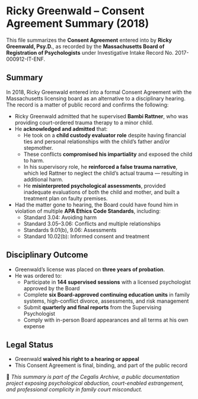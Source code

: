 # Ricky Greenwald – Consent Agreement Summary (2018)

This file summarizes the **Consent Agreement** entered into by **Ricky Greenwald, Psy.D.**, as recorded by the **Massachusetts Board of Registration of Psychologists** under Investigative Intake Record No. 2017-000912-IT-ENF.

## Summary

In 2018, Ricky Greenwald entered into a formal Consent Agreement with the Massachusetts licensing board as an alternative to a disciplinary hearing. The record is a matter of public record and confirms the following:

- Ricky Greenwald admitted that he supervised **Bambi Rattner**, who was providing court-ordered trauma therapy to a minor child.
- He **acknowledged and admitted** that:
  - He took on a **child custody evaluator role** despite having financial ties and personal relationships with the child’s father and/or stepmother.
  - These conflicts **compromised his impartiality** and exposed the child to harm.
  - In his supervisory role, he **reinforced a false trauma narrative**, which led Rattner to neglect the child’s actual trauma — resulting in additional harm.
  - He **misinterpreted psychological assessments**, provided inadequate evaluations of both the child and mother, and built a treatment plan on faulty premises.
- Had the matter gone to hearing, the Board could have found him in violation of multiple **APA Ethics Code Standards**, including:
  - Standard 3.04: Avoiding harm  
  - Standard 3.05–3.06: Conflicts and multiple relationships  
  - Standards 9.01(b), 9.06: Assessments  
  - Standard 10.02(b): Informed consent and treatment

## Disciplinary Outcome

- Greenwald’s license was placed on **three years of probation**.
- He was ordered to:
  - Participate in **144 supervised sessions** with a licensed psychologist approved by the Board
  - Complete **six Board-approved continuing education units** in family systems, high-conflict divorce, assessments, and risk management
  - Submit **quarterly and final reports** from the Supervising Psychologist
  - Comply with in-person Board appearances and all terms at his own expense

## Legal Status

- Greenwald **waived his right to a hearing or appeal**
- This Consent Agreement is final, binding, and part of the public record


🧷 *This summary is part of the Cegalis Archive, a public documentation project exposing psychological abduction, court-enabled estrangement, and professional complicity in family court misconduct.*
